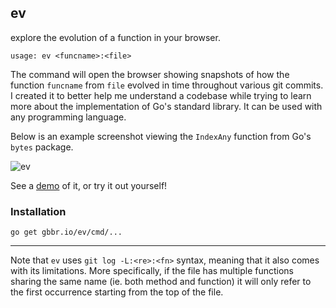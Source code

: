 ## ev
explore the evolution of a function in your browser.
```
usage: ev <funcname>:<file>
```
The command will open the browser showing snapshots of how the function `funcname` from `file` evolved in time throughout various git commits. I created it to better help me understand a codebase while trying to learn more about the implementation of Go's standard library. It can be used with any programming language.

Below is an example screenshot viewing the `IndexAny` function from Go's `bytes` package.

![ev](http://i67.tinypic.com/2eatsfc.png)

See a [demo](https://youtu.be/GqfDZX7xLUQ) of it, or try it out yourself!

### Installation

```
go get gbbr.io/ev/cmd/...
```
---

Note that `ev` uses `git log -L:<re>:<fn>` syntax, meaning that it also comes with its limitations. More specifically, if the file has multiple functions sharing the same name (ie. both method and function) it will only refer to the first occurrence starting from the top of the file.
